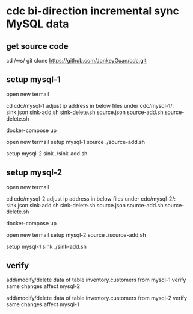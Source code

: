 # cdc bi-direction incremental sync MySQL data

get source code
----------------
cd /ws/
git clone https://github.com/JonkeyGuan/cdc.git

setup mysql-1
-------------
open new termail

cd cdc/mysql-1
adjust ip address in below files under cdc/mysql-1/:
sink.json
sink-add.sh
sink-delete.sh
source.json
source-add.sh
source-delete.sh

docker-compose up

open new termail
setup mysql-1 source
./source-add.sh

setup mysql-2 sink
./sink-add.sh

setup mysql-2
-------------
open new termail

cd cdc/mysql-2
adjust ip address in below files under cdc/mysql-2/:
sink.json
sink-add.sh
sink-delete.sh
source.json
source-add.sh
source-delete.sh

docker-compose up

open new termail
setup mysql-2 source
./source-add.sh

setup mysql-1 sink
./sink-add.sh

verify
------
add/modify/delete data of table inventory.customers from mysql-1
verify same changes affect mysql-2

add/modify/delete data of table inventory.customers from mysql-2
verify same changes affect mysql-1
